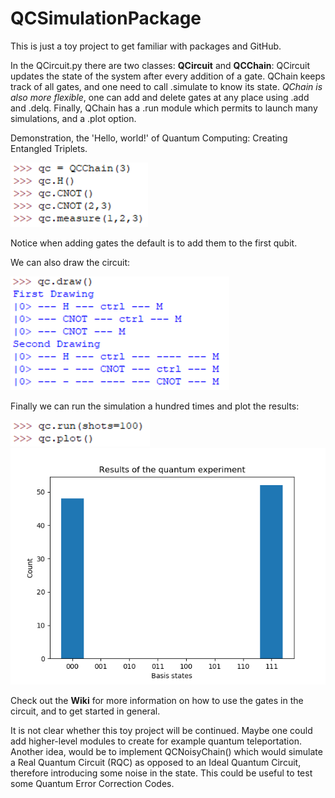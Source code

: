 # QCSimulationPackage

This is just a toy project to get familiar with packages and GitHub.

In the QCircuit.py there are two classes: **QCircuit** and **QCChain**:
QCircuit updates the state of the system after every addition of a gate.
QChain keeps track of all gates, and one need to call .simulate to know its state.
*QChain is also more flexible*, one can add and delete gates at any place using .add and .delq.
Finally, QChain has a .run module which permits to launch many simulations, and a .plot option.

Demonstration, the 'Hello, world!' of Quantum Computing: Creating Entangled Triplets.

<img src='Images/Trip1.PNG'>

Notice when adding gates the default is to add them to the first qubit.

We can also draw the circuit:

<img src='Images/Trip2.PNG'>

Finally we can run the simulation a hundred times and plot the results:

<img src='Images/Trip3.PNG'>
<img src='Images/Trip.png'>

Check out the **Wiki** for more information on how to use the gates in the circuit, and to get started in general.

It is not clear whether this toy project will be continued. Maybe one could add higher-level modules to create for example quantum teleportation.
Another idea, would be to implement QCNoisyChain() which would simulate a Real Quantum Circuit (RQC) as opposed to an Ideal Quantum Circuit, therefore introducing some noise in the state.
This could be useful to test some Quantum Error Correction Codes.
